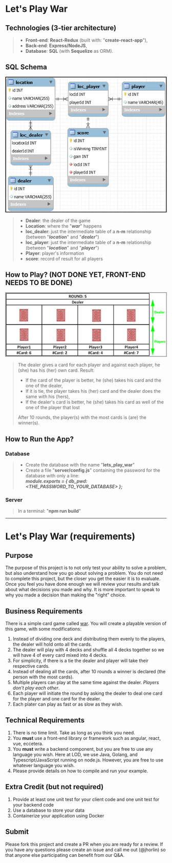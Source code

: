 # Let's Play War

## Technologies (3-tier architecture)
> * **Front-end**: **React-Redux** (built with: "**create-react-app**"),
> * **Back-end**: **Express/NodeJS**,
> * **Database**: **SQL** (with **Sequelize** as ORM).

## SQL Schema
![alt text](assets/MySQLWorkbenchModel.jpg)

> * **Dealer**: the dealer of the game
> * **Location**: where the "***war***" happens
> * **loc_dealer**: just the intermediate table of a **n-m** relationship (between "***location***" and "***dealer***")
> * **loc_player**: just the intermediate table of a **n-m** relationship (between "***location***" and "***player***")
> * **Player**: player's information
> * **score**: record of result for all players

## How to Play? (NOT DONE YET, FRONT-END NEEDS TO BE DONE)
![alt text](assets/play.jpg)

> The dealer gives a card for each player and against each player, he (she) has his (her) own card. Result:
> * If the card of the player is better, he (she) takes his card and the one of the dealer,
> * If it is tie, the player takes his (her) card and the dealer does the same with his (hers),
> * If the dealer's card is better, he (she) takes his card as well of the one of the player that lost
> 
> After 10 rounds, the player(s) with the most cards is (are) the winner(s).  

## How to Run the App?
### Database
> * Create the database with the name "**lets_play_war**"
> * Create a file "**server/config.js**" containing the password for the database with only a line: \
>                      ***module.exports = { db_pwd: <THE_PASSWORD_TO_YOUR_DATABASE> };***

### Server
> In a terminal: "**npm run build**"
---

# Let's Play War (requirements)
## Purpose
The purpose of this project is to not only test your ability to solve a problem, but also understand how you go about solving a problem. You do not need to complete this project, but the closer you get the easier it is to evaluate. Once you feel you have done enough we will review your results and talk about what decisions you made and why. It is more important to speak to why you made a decision than making the "right" choice.

## Business Requirements
There is a simple card game called [war](https://www.bicyclecards.com/how-to-play/war/). You will create a playable version of this game, with some modifications:
1. Instead of dividing one deck and distributing them evenly to the players, the dealer will hold onto all the cards.
2. The dealer will play with 4 decks and shuffle all 4 decks together so we will have 4 of every card mixed into 4 decks.
3. For simplicity, if there is a tie the dealer and player will take their respective cards.
4. Instead of dealing all the cards, after 10 rounds a winner is declared (the person with the most cards).
5. Multiple players can play at the same time against the dealer. _Players don't play each other_.
6. Each player will initiate the round by asking the dealer to deal one card for the player and one card for the dealer.
7. Each plater can play as fast or as slow as they wish.
 
## Technical Requirements
1. There is no time limit. Take as long as you think you need.
2. You __must__ use a front-end library or framework such as angular, react, vue, eccetera.
3. You __must__ write a backend component, but you are free to use any language you wish. Here at LOD, we use Java, Golang, and Typescript/JavaScript running on node.js. However, you are free to use whatever language you wish.
4. Please provide details on how to compile and run your example.

## Extra Credit (but not required)
1. Provide at least one unit test for your client code and one unit test for your backend code
2. Use a database to store your data
3. Containerize your application using Docker

## Submit 
Please fork this project and create a PR when you are ready for a review. If you have any questions please create an issue and call me out (@jhorlin) so that anyone else participating can benefit from our Q&A.
